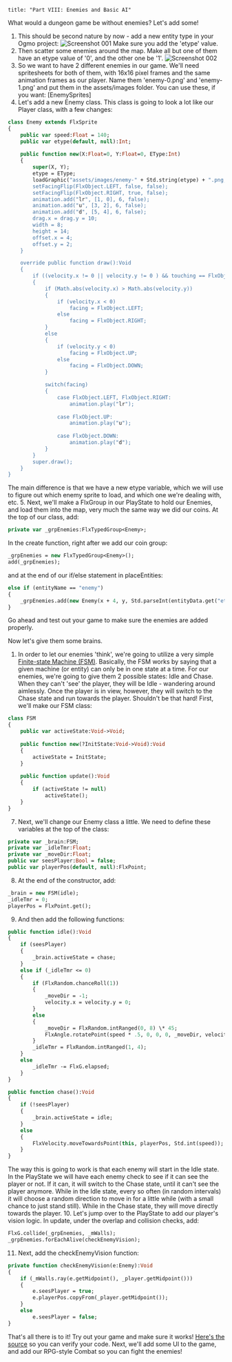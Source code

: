 ```
title: "Part VIII: Enemies and Basic AI"
```

What would a dungeon game be without enemies? Let's add some!

1. This should be second nature by now - add a new entity type in your Ogmo project:
![Screenshot 001](../../../images/tutorial/00017.png)
Make sure you add the 'etype' value.
2. Then scatter some enemies around the map. Make all but one of them have an etype value of '0', and the other one be '1'.
![Screenshot 002](../../../images/tutorial/00018.png)
3. So we want to have 2 different enemies in our game. We'll need spritesheets for both of them, with 16x16 pixel frames and the same animation frames as our player. Name them 'enemy-0.png' and 'enemy-1.png' and put them in the assets/images folder. You can use these, if you want: [EnemySprites]
4. Let's add a new Enemy class. This class is going to look a lot like our Player class, with a few changes:
```haxe
class Enemy extends FlxSprite
{
	public var speed:Float = 140;
	public var etype(default, null):Int;
	
	public function new(X:Float=0, Y:Float=0, EType:Int) 
	{
		super(X, Y);
		etype = EType;
		loadGraphic("assets/images/enemy-" + Std.string(etype) + ".png, true, 16, 16);
		setFacingFlip(FlxObject.LEFT, false, false);
		setFacingFlip(FlxObject.RIGHT, true, false);
		animation.add("lr", [1, 0], 6, false);
		animation.add("u", [3, 2], 6, false);
		animation.add("d", [5, 4], 6, false);
		drag.x = drag.y = 10;
		width = 8;
		height = 14;
		offset.x = 4;
		offset.y = 2;
	}

	override public function draw():Void 
	{
		if ((velocity.x != 0 || velocity.y != 0 ) && touching == FlxObject.NONE)
		{
			if (Math.abs(velocity.x) > Math.abs(velocity.y))
			{
				if (velocity.x < 0)
					facing = FlxObject.LEFT;
				else
					facing = FlxObject.RIGHT;
			}
			else
			{
				if (velocity.y < 0)
					facing = FlxObject.UP;
				else
					facing = FlxObject.DOWN;
			}

			switch(facing)
			{
				case FlxObject.LEFT, FlxObject.RIGHT:
					animation.play("lr");
					
				case FlxObject.UP:
					animation.play("u");
					
				case FlxObject.DOWN:
					animation.play("d");
			}
		}
		super.draw();
	}
}
```
The main difference is that we have a new etype variable, which we will use to figure out which enemy sprite to load, and which one we're dealing with, etc.
5. Next, we'll make a FlxGroup in our PlayState to hold our Enemies, and load them into the map, very much the same way we did our coins.
At the top of our class, add:
```haxe
private var _grpEnemies:FlxTypedGroup<Enemy>;
```
In the create function,  right after we add our coin group:
```haxe
_grpEnemies = new FlxTypedGroup<Enemy>();
add(_grpEnemies);
```
and at the end of our if/else statement in placeEntities:
```haxe
else if (entityName == "enemy")
{
	_grpEnemies.add(new Enemy(x + 4, y, Std.parseInt(entityData.get("etype"))));
}
```

Go ahead and test out your game to make sure the enemies are added properly. 

Now let's give them some brains.

1. In order to let our enemies 'think', we're going to utilize a very simple [Finite-state Machine (FSM)](http://en.wikipedia.org/wiki/Finite_state_machine). Basically, the FSM works by saying that a given machine (or entity) can only be in one state at a time. For our enemies, we're going to give them 2 possible states: Idle and Chase. When they can't 'see' the player, they will be Idle - wandering around aimlessly. Once the player is in view, however, they will switch to the Chase state and run towards the player.
Shouldn't be that hard! First, we'll make our FSM class:
```haxe
class FSM
{
	public var activeState:Void->Void;
	
	public function new(?InitState:Void->Void):Void
	{
		activeState = InitState;
	}
	
	public function update():Void
	{
		if (activeState != null)
			activeState();
	}
}
```
7. Next, we'll change our Enemy class a little.
We need to define these variables at the top of the class:
```haxe
private var _brain:FSM;
private var _idleTmr:Float;
private var _moveDir:Float;
public var seesPlayer:Bool = false;
public var playerPos(default, null):FlxPoint;
```
8. At the end of the constructor, add:
```haxe
_brain = new FSM(idle);
_idleTmr = 0;
playerPos = FlxPoint.get();
```
9. And then add the following functions:
```haxe
public function idle():Void
{
	if (seesPlayer)
	{
		_brain.activeState = chase;
	}
	else if (_idleTmr <= 0)
	{
		if (FlxRandom.chanceRoll(1))
		{
			_moveDir = -1;
			velocity.x = velocity.y = 0;
		}
		else
		{
			_moveDir = FlxRandom.intRanged(0, 8) \* 45;
			FlxAngle.rotatePoint(speed * .5, 0, 0, 0, _moveDir, velocity);
		}
		_idleTmr = FlxRandom.intRanged(1, 4);
	}
	else
		_idleTmr -= FlxG.elapsed;
	}
}

public function chase():Void
{
	if (!seesPlayer)
	{
		_brain.activeState = idle;
	}
	else
	{
		FlxVelocity.moveTowardsPoint(this, playerPos, Std.int(speed));
	}
}
```
The way this is going to work is that each enemy will start in the Idle state. In the PlayState we will have each enemy check to see if it can see the player or not. If it can, it will switch to the Chase state, until it can't see the player anymore. While in the Idle state, every so often (in random intervals) it will choose a random direction to move in for a little while (with a small chance to just stand still). While in the Chase state, they will move directly towards the player.
10. Let's jump over to the PlayState to add our player's vision logic. In update, under the overlap and collision checks, add:
```haxe
FlxG.collide(_grpEnemies, _mWalls);
_grpEnemies.forEachAlive(checkEnemyVision);
```
11. Next, add the checkEnemyVision function:
```haxe
private function checkEnemyVision(e:Enemy):Void
{
	if (_mWalls.ray(e.getMidpoint(), _player.getMidpoint()))
	{
		e.seesPlayer = true;
		e.playerPos.copyFrom(_player.getMidpoint());
	}
	else
		e.seesPlayer = false;
}
```

That's all there is to it! Try out your game and make sure it works! [Here's the source](https://github.com/SeiferTim/HaxeFlixel-Tutorial/tree/Part-VIII) so you can verify your code. Next, we'll add some UI to the game, and add our RPG-style Combat so you can fight the enemies!
